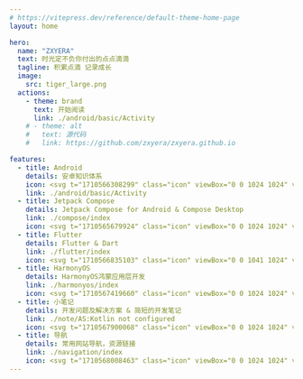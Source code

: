 ```yaml
---
# https://vitepress.dev/reference/default-theme-home-page
layout: home

hero:
  name: "ZXYERA"
  text: 时光定不负你付出的点点滴滴
  tagline: 积累点滴 记录成长
  image:
    src: tiger_large.png
  actions:
    - theme: brand
      text: 开始阅读
      link: ./android/basic/Activity
    # - theme: alt
    #   text: 源代码
    #   link: https://github.com/zxyera/zxyera.github.io

features:
  - title: Android
    details: 安卓知识体系
    icon: <svg t="1710566308299" class="icon" viewBox="0 0 1024 1024" version="1.1" xmlns="http://www.w3.org/2000/svg" p-id="34333" width="64" height="64"><path d="M849.15865577 853.58864534c-30.19331246-6.70962499-46.96737493-25.16109371-48.64478118-55.35440617-1.67740625-25.16109371 6.70962499-45.28996869 28.51590622-58.70921867 21.80628121-11.74184374 41.93515619-10.06443749 62.06403115 6.70962499 3.3548125-10.06443749 1.67740625-18.45146873 1.67740625-26.83849996v-28.5159062c0-11.74184374 3.3548125-15.09665623 15.09665623-13.41924998h11.74184374v171.09543725c0 5.03221875-1.67740625 6.70962499-6.70962499 6.70962499-21.80628121-1.67740625-41.93515619-1.67740625-63.74143742-1.67740625z m-21.80628122-62.06403117c0 23.48368747 11.74184374 36.90293745 33.54812495 36.90293745 20.12887497 0 33.54812495-13.41924998 33.54812496-35.22553119s-13.41924998-36.90293745-33.54812496-36.90293745c-20.12887497-1.67740625-33.54812495 13.41924998-33.54812495 35.22553119zM439.87153136 853.58864534c-33.54812495-11.74184374-48.64478119-28.5159062-50.32218743-57.03181242-1.67740625-23.48368747 6.70962499-43.61256244 28.5159062-57.03181242 21.80628121-11.74184374 41.93515619-10.06443749 63.74143741 6.70962499v-40.25774994-15.09665622c0-13.41924998 1.67740625-15.09665623 15.09665623-15.09665624 10.06443749 0 13.41924998 3.3548125 13.41924998 13.41924998v149.28915604c0 5.03221875 1.67740625 11.74184374-6.70962499 11.74184373-6.70962499 0-15.09665623 3.3548125-20.12887496-5.03221873-1.67740625-3.3548125-3.3548125-5.03221875-6.70962499-1.67740626-6.70962499 6.70962499-16.77406248 8.38703124-25.16109372 11.74184374-5.03221875-1.67740625-8.38703124-1.67740625-11.74184373-1.67740625z m43.61256244-62.06403117c0-21.80628121-13.41924998-36.90293745-33.54812497-36.90293744s-33.54812495 13.41924998-33.54812495 36.90293744c0 23.48368747 11.74184374 36.90293745 33.54812495 36.90293745s33.54812495-15.09665623 33.54812497-36.90293745zM168.13171923 853.58864534c-28.5159062-5.03221875-46.96737493-23.48368747-50.32218743-51.99959367-3.3548125-25.16109371 5.03221875-45.28996869 25.16109372-60.38662493 18.45146873-13.41924998 40.25774994-13.41924998 60.38662492 0 3.3548125 1.67740625 6.70962499 5.03221875 8.38703123-1.67740624 3.3548125-10.06443749 13.41924998-5.03221875 20.12887498-5.03221874 6.70962499 0 5.03221875 6.70962499 5.03221873 10.06443748v95.61215612c0 5.03221875 0 10.06443749-6.70962498 10.06443748s-15.09665623 3.3548125-18.45146873-5.03221873c-1.67740625-6.70962499-5.03221875-5.03221875-8.38703123-1.67740626-6.70962499 5.03221875-15.09665623 6.70962499-23.48368747 10.06443749h-11.74184374z m-23.48368745-62.06403117c0 21.80628121 11.74184374 36.90293745 33.54812495 36.90293745 20.12887497 0 35.22553119-15.09665623 35.22553119-35.22553119 0-20.12887497-15.09665623-36.90293745-33.54812495-36.90293745-21.80628121-1.67740625-35.22553119 13.41924998-35.22553119 35.22553119zM666.32137478 853.58864534c-26.83849996-5.03221875-45.28996869-18.45146873-53.67699992-46.96737493-8.38703124-30.19331246 11.74184374-63.74143742 41.93515619-72.12846865 33.54812495-8.38703124 67.0962499 8.38703124 75.48328114 40.25774995 10.06443749 33.54812495-8.38703124 65.41884365-40.25774994 75.48328113-3.3548125 1.67740625-8.38703124 1.67740625-11.74184374 3.3548125h-11.74184373z m6.70962499-95.61215611c-21.80628121 0-35.22553119 13.41924998-35.2255312 35.2255312 0 20.12887497 15.09665623 35.22553119 35.2255312 35.22553119 20.12887497 0 33.54812495-15.09665623 33.54812495-36.90293745 0-21.80628121-13.41924998-33.54812495-33.54812495-33.54812494zM263.74387535 789.84720793v-46.96737493c0-3.3548125 0-8.38703124 5.03221875-10.06443749 6.70962499 0 16.77406248-5.03221875 18.45146872 3.35481251 3.3548125 8.38703124 6.70962499 5.03221875 10.06443748 1.67740623 25.16109371-16.77406248 58.70921867-6.70962499 67.09624991 20.12887498 1.67740625 6.70962499 3.3548125 13.41924998 3.35481249 20.12887497V836.81458286c0 10.06443749-5.03221875 11.74184374-13.41924998 11.74184374s-13.41924998-1.67740625-13.41924998-11.74184374v-50.32218742c0-20.12887497-8.38703124-31.8707187-23.48368746-33.54812496-15.09665623-1.67740625-26.83849996 10.06443749-30.19331246 30.19331246-3.3548125 18.45146873-1.67740625 35.22553119-1.67740625 53.67699992 0 8.38703124-1.67740625 11.74184374-11.74184373 11.74184374-8.38703124 0-15.09665623-1.67740625-15.09665623-11.74184374 5.03221875-13.41924998 5.03221875-30.19331246 5.03221874-46.96737493zM563.99959368 749.58945799c6.70962499-10.06443749 16.77406248-16.77406248 28.51590621-16.77406248 8.38703124 0 11.74184374 3.3548125 11.74184373 11.74184373 0 6.70962499 3.3548125 15.09665623-10.06443749 15.09665623-20.12887497 0-30.19331246 11.74184374-30.19331245 31.8707187v46.96737494c0 8.38703124-1.67740625 13.41924998-11.74184374 13.41924999-8.38703124 0-13.41924998-1.67740625-13.41924998-13.41924999v-92.25734362c0-8.38703124 3.3548125-11.74184374 11.74184373-11.74184373 8.38703124 0 15.09665623 0 13.41924999 11.74184373-1.67740625 0 0 0 0 3.3548125zM780.38499962 791.52461417v46.96737494c0 8.38703124-3.3548125 11.74184374-11.74184373 11.74184373-8.38703124 0-15.09665623 0-15.09665623-11.74184373v-97.28956237c0-10.06443749 8.38703124-8.38703124 13.41924998-8.38703123 6.70962499 0 13.41924998-1.67740625 13.41924998 8.38703123v50.32218743zM783.73981211 692.55764558c0 10.06443749-6.70962499 16.77406248-16.77406247 16.77406246s-16.77406248-8.38703124-16.77406248-16.77406246 8.38703124-16.77406248 16.77406248-16.77406249c10.06443749-1.67740625 16.77406248 6.70962499 16.77406247 16.77406249z" p-id="34334"></path><path d="M694.837281 489.5914896c-18.45146873 0-33.54812495-15.09665623-33.54812496-33.54812495s15.09665623-33.54812495 33.54812496-33.54812494 33.54812495 15.09665623 33.54812495 33.54812494c1.67740625 18.45146873-13.41924998 33.54812495-33.54812495 33.54812495m-372.38418699 0c-18.45146873 0-33.54812495-15.09665623-33.54812495-33.54812495s15.09665623-33.54812495 33.54812495-33.54812494 33.54812495 15.09665623 33.54812497 33.54812494-15.09665623 33.54812495-33.54812497 33.54812495m385.80343696-202.96615596l67.09624991-117.41843733c3.3548125-8.38703124-1.67740625-16.77406248-8.38703124-18.45146873-5.03221875-1.67740625-10.06443749 0-15.09665624 1.67740626l-1.67740624 1.67740624-68.77365615 119.09584358c-110.70881234-48.64478119-236.51428091-48.64478119-347.22309326 0l-68.77365614-117.41843733c-5.03221875-6.70962499-15.09665623-6.70962499-20.12887499-1.67740625-3.3548125 3.3548125-5.03221875 8.38703124-5.03221873 13.41924999 0 0 0 1.67740625 1.67740624 1.67740624l67.09624991 117.41843733c-117.41843733 63.74143742-196.25653097 184.51468724-206.32096846 318.70718705H914.57749944c-11.74184374-134.19249981-88.90253113-254.96574964-206.32096847-318.70718705" fill="#3DDC84" p-id="34335"></path></svg>
    link: ./android/basic/Activity
  - title: Jetpack Compose
    details: Jetpack Compose for Android & Compose Desktop
    link: ./compose/index
    icon: <svg t="1710565679924" class="icon" viewBox="0 0 1024 1024" version="1.1" xmlns="http://www.w3.org/2000/svg" p-id="17403" width="64" height="64"><path d="M382.432653 588.108002zM382.207113 440.989523zM385.661191 592.245009c1.257032 1.236528 2.685979 2.318491 4.263183 3.208034l107.544841 60.744453-107.544841-60.744453c-1.577204-0.889543-3.006152-1.971506-4.263183-3.208034z" fill="#083042" p-id="17404"></path><path d="M514.009358 732.986849c-0.287051 0.006309-0.572525 0.031544-0.859576 0.034699a45.647452 45.647452 0 0 1-22.82688-5.898745L329.8802 636.496635a30.20662 30.20662 0 0 1-15.371435-26.036492l-0.001577-184.271106c-0.07886-7.863941 1.474686-15.443986 4.665371-22.125025L193.735911 333.79009c-5.282058 11.040431-7.854478 23.569744-7.723571 36.57064l0.003155 304.163881c0.173492 17.825565 9.825984 34.230069 25.374065 42.978822l264.829979 149.588381a75.349366 75.349366 0 0 0 37.679415 9.736083l0.003155-0.2145c0.296514-18.967461 0.201882-95.483958 0.110404-143.626548z" fill="#083042" p-id="17405"></path><path d="M640.132091 437.622192l0 0zM383.678645 437.858772zM507.844066 363.950971z" fill="#3DDB85" p-id="17406"></path><path d="M319.186754 404.0372c3.438306-7.187321 8.773988-13.324223 16.040169-17.615797l151.037832-89.101012a45.647452 45.647452 0 0 1 45.671109-0.438463l152.690742 86.241541c6.807214 3.848379 12.769047 9.283425 17.131595 15.713688l0.047316 0.07886 123.417827-73.705919c-7.199938-10.616163-17.040117-19.585725-28.276122-25.940282L544.906794 156.916072a75.346212 75.346212 0 0 0-75.387219 0.725514L220.20771 304.715903c-11.991486 7.081648-20.798595 17.210455-26.473377 29.074187l125.439803 70.2755 0.012618-0.02839z" fill="#3DDC84" p-id="17407"></path><path d="M501.569947 365.133874zM382.75598 439.629973c-0.209768 0.44004-0.359603 0.910047-0.548867 1.35955 0.189265-0.449503 0.339099-0.91951 0.548867-1.357973z" fill="#3DDB85" p-id="17408"></path><path d="M825.223344 325.210098l-123.41625 73.704342c4.725305 6.968089 7.603703 15.07492 7.687295 23.538199l-0.003154 175.359902a45.678996 45.678996 0 0 1-22.459392 39.770787l-151.037831 89.11363c-6.791442 4.015563-14.368333 6.084855-21.984654 6.289891 0.094632 48.142589 0.187687 124.659087-0.110404 143.626548l-0.001577 0.2145c13.046635-0.105673 26.075921-3.561328 37.707804-10.436362l249.311865-147.097975a75.399837 75.399837 0 0 0 37.072191-65.647981l0.004731-289.45645c-0.137217-14.021348-4.917724-27.451244-12.770624-38.979031zM642.958441 578.998069zM641.343384 439.794002l0 0z" fill="#4285F4" p-id="17409"></path><path d="M528.082754 655.912022l101.242332-59.733465-101.240755 59.735042zM641.586273 582.556242zM634.220729 592.593571zM640.422296 584.870001z" fill="#4285F4" p-id="17410"></path><path d="M382.207113 440.989523a32.845283 32.845283 0 0 0-2.421009 9.573631 37.084809 37.084809 0 0 0-0.167184 3.917776l0.001577 123.518768a20.271809 20.271809 0 0 0 6.040694 14.245311c1.257032 1.236528 2.685979 2.318491 4.263183 3.208034l107.544841 60.744453a30.597767 30.597767 0 0 0 15.300461 3.954051c0.381683-0.003154 0.763367-0.02839 1.14505-0.045739a30.493671 30.493671 0 0 0 14.168028-4.192209l101.242332-59.735042a30.698708 30.698708 0 0 0 4.895643-3.584986 30.553605 30.553605 0 0 0 6.201567-7.72357c0.424268-0.752327 0.804374-1.526734 1.163977-2.313759a30.522061 30.522061 0 0 0 1.372168-3.558173c0.951054-3.023501 1.451028-6.214186 1.421062-9.478999l0.003154-117.54274a26.555392 26.555392 0 0 0-0.824878-6.277274 28.71143 28.71143 0 0 0-1.334315-3.98875 30.242896 30.242896 0 0 0-0.88008-1.916304c-0.370643-0.741286-0.780716-1.462069-1.211293-2.17181-0.299669-0.498397-0.607224-0.993639-0.935282-1.476264-0.731823-1.077231-1.529888-2.113454-2.386311-3.100784a34.704807 34.704807 0 0 0-9.097315-7.431787L525.362076 367.804082a30.645083 30.645083 0 0 0-15.346199-3.957206c-0.725514 0.007886-1.449451 0.047316-2.171811 0.104095a30.5678 30.5678 0 0 0-6.274119 1.182903 30.533101 30.533101 0 0 0-6.821409 2.965145l-101.240755 59.724001a26.856638 26.856638 0 0 0-7.621052 6.71416 27.796652 27.796652 0 0 0-3.130751 5.09437c-0.209768 0.438463-0.359603 0.90847-0.548867 1.356396z" fill="#D6F0FF" p-id="17411"></path><path d="M513.914726 660.107385c-0.381683 0.015772-0.763367 0.041007-1.14505 0.044162a30.597767 30.597767 0 0 1-15.298884-3.954051L389.924374 595.453043a20.177177 20.177177 0 0 1-7.491721-7.345041 20.271809 20.271809 0 0 1-2.812156-10.109881v-123.517191c-0.015772-1.318543 0.041007-2.627623 0.165607-3.916198a32.853169 32.853169 0 0 1 2.421009-9.575209l-29.041066-17.880767-33.991911-19.043166c-3.190685 6.681038-4.744231 14.261083-4.665371 22.125024l0.001578 184.271106a30.20662 30.20662 0 0 0 15.371434 26.036492l160.441125 90.624591a45.647452 45.647452 0 0 0 22.82688 5.898745c0.287051-0.003154 0.572525-0.02839 0.859576-0.034699-0.045739-23.490883-0.089901-40.225023-0.0899-40.225022l-0.004732-32.656019z" fill="#083042" p-id="17412"></path><path d="M513.914726 660.107385c-0.381683 0.015772-0.763367 0.041007-1.14505 0.044162a30.597767 30.597767 0 0 1-15.298884-3.954051L389.924374 595.453043a20.177177 20.177177 0 0 1-7.491721-7.345041 20.271809 20.271809 0 0 1-2.812156-10.109881v-123.517191c-0.015772-1.318543 0.041007-2.627623 0.165607-3.916198a32.853169 32.853169 0 0 1 2.421009-9.575209l-29.041066-17.880767-33.991911-19.043166c-3.190685 6.681038-4.744231 14.261083-4.665371 22.125024l0.001578 184.271106a30.20662 30.20662 0 0 0 15.371434 26.036492l160.441125 90.624591a45.647452 45.647452 0 0 0 22.82688 5.898745c0.287051-0.003154 0.572525-0.02839 0.859576-0.034699-0.045739-23.490883-0.089901-40.225023-0.0899-40.225022l-0.004732-32.656019z" fill="#041619" p-id="17413"></path><path d="M684.626606 383.123469l-152.690742-86.241541a45.647452 45.647452 0 0 0-45.671109 0.438463l-151.039409 89.101012c-7.264604 4.291573-12.601864 10.428476-16.038592 17.615797l-0.012618 0.02839 33.993488 19.043166 29.039489 17.880767c0.189265-0.449503 0.339099-0.91951 0.548867-1.357973 0.288628-0.602492 0.596183-1.193944 0.924242-1.772778 0.65454-1.159245 1.391094-2.26802 2.206509-3.321592a26.85506 26.85506 0 0 1 7.619475-6.71416l101.242332-59.724001a30.52837 30.52837 0 0 1 6.821409-2.965145c0.323327-0.094632 0.646654-0.189265 0.973135-0.27601a30.577263 30.577263 0 0 1 22.820571 2.946218l102.34953 57.809275a34.707961 34.707961 0 0 1 9.097315 7.431787c0.856422 0.98733 1.656065 2.023553 2.386311 3.100784 0.328059 0.482625 0.634036 0.977867 0.935282 1.476264l26.109043-17.46754 35.56596-21.240212-0.048893-0.077283c-4.362548-6.430263-10.32438-11.865309-17.131595-15.713688z" fill="#3DDB85" p-id="17414"></path><path d="M684.626606 383.123469l-152.690742-86.241541a45.647452 45.647452 0 0 0-45.671109 0.438463l-151.039409 89.101012c-7.264604 4.291573-12.601864 10.428476-16.038592 17.615797l-0.012618 0.02839 33.993488 19.043166 29.039489 17.880767c0.189265-0.449503 0.339099-0.91951 0.548867-1.357973 0.288628-0.602492 0.596183-1.193944 0.924242-1.772778 0.65454-1.159245 1.391094-2.26802 2.206509-3.321592a26.85506 26.85506 0 0 1 7.619475-6.71416l101.242332-59.724001a30.52837 30.52837 0 0 1 6.821409-2.965145c0.323327-0.094632 0.646654-0.189265 0.973135-0.27601a30.577263 30.577263 0 0 1 22.820571 2.946218l102.34953 57.809275a34.707961 34.707961 0 0 1 9.097315 7.431787c0.856422 0.98733 1.656065 2.023553 2.386311 3.100784 0.328059 0.482625 0.634036 0.977867 0.935282 1.476264l26.109043-17.46754 35.56596-21.240212-0.048893-0.077283c-4.362548-6.430263-10.32438-11.865309-17.131595-15.713688z" fill="#37BF6E" p-id="17415"></path><path d="M640.132091 437.622192c0.430577 0.709742 0.84065 1.432102 1.211293 2.17181 0.315441 0.629305 0.610378 1.268072 0.88008 1.916304 0.540981 1.296462 0.988907 2.6292 1.334315 3.990327 0.517323 2.037748 0.804374 4.140162 0.824878 6.275697l-0.001577 117.544317a30.623002 30.623002 0 0 1-2.794807 13.035595c-0.359603 0.787025-0.739709 1.561432-1.163977 2.313759a30.634042 30.634042 0 0 1-6.201567 7.72357 30.515752 30.515752 0 0 1-4.895643 3.584986l-101.240755 59.735042a30.493671 30.493671 0 0 1-14.169605 4.192209l0.004732 32.656019s0.044162 16.734139 0.0899 40.225022c7.61632-0.205037 15.193211-2.274329 21.984654-6.289891l151.037831-89.11363a45.678996 45.678996 0 0 0 22.459392-39.770787l0.003154-175.359902c-0.083592-8.463279-2.960413-16.57011-7.687295-23.538199l-35.56596 21.240212-26.109043 17.46754z" fill="#4285F4" p-id="17416"></path><path d="M640.132091 437.622192c0.430577 0.709742 0.84065 1.432102 1.211293 2.17181 0.315441 0.629305 0.610378 1.268072 0.88008 1.916304 0.540981 1.296462 0.988907 2.6292 1.334315 3.990327 0.517323 2.037748 0.804374 4.140162 0.824878 6.275697l-0.001577 117.544317a30.623002 30.623002 0 0 1-2.794807 13.035595c-0.359603 0.787025-0.739709 1.561432-1.163977 2.313759a30.634042 30.634042 0 0 1-6.201567 7.72357 30.515752 30.515752 0 0 1-4.895643 3.584986l-101.240755 59.735042a30.493671 30.493671 0 0 1-14.169605 4.192209l0.004732 32.656019s0.044162 16.734139 0.0899 40.225022c7.61632-0.205037 15.193211-2.274329 21.984654-6.289891l151.037831-89.11363a45.678996 45.678996 0 0 0 22.459392-39.770787l0.003154-175.359902c-0.083592-8.463279-2.960413-16.57011-7.687295-23.538199l-35.56596 21.240212-26.109043 17.46754z" fill="#3870B2" p-id="17417"></path><path d="M501.569947 365.133874a30.525215 30.525215 0 0 0-6.821409 2.965145l-101.240755 59.724001 101.240755-59.724001a30.531524 30.531524 0 0 1 6.821409-2.965145z" fill="#D6F0FF" p-id="17418"></path><path d="M501.569947 365.133874a30.525215 30.525215 0 0 0-6.821409 2.965145l-101.240755 59.724001 101.240755-59.724001a30.531524 30.531524 0 0 1 6.821409-2.965145z" opacity=".1" p-id="17419"></path><path d="M636.810498 433.045144a34.709539 34.709539 0 0 0-9.097315-7.431787L525.362076 367.804082l102.351107 57.809275a34.704807 34.704807 0 0 1 9.097315 7.431787z" fill="#D6F0FF" p-id="17420"></path><path d="M636.810498 433.045144a34.709539 34.709539 0 0 0-9.097315-7.431787L525.362076 367.804082l102.351107 57.809275a34.704807 34.704807 0 0 1 9.097315 7.431787z" opacity=".1" p-id="17421"></path><path d="M510.0143 363.846876z" fill="#D6F0FF" p-id="17422"></path><path d="M510.0143 363.846876z" opacity=".1" p-id="17423"></path><path d="M502.543082 364.857864z" fill="#D6F0FF" p-id="17424"></path><path d="M502.543082 364.857864z" opacity=".1" p-id="17425"></path><path d="M511.996846 363.892615z" fill="#D6F0FF" p-id="17426"></path><path d="M511.996846 363.892615z" opacity=".1" p-id="17427"></path><path d="M642.644578 579.934928z" fill="#D6F0FF" p-id="17428"></path><path d="M642.644578 579.934928z" opacity=".1" p-id="17429"></path><path d="M642.223464 441.711883z" fill="#D6F0FF" p-id="17430"></path><path d="M642.223464 441.711883z" opacity=".1" p-id="17431"></path><path d="M642.958441 578.998069c0.951054-3.023501 1.451028-6.214186 1.422639-9.478999v-117.54274 117.544317a30.623002 30.623002 0 0 1-1.422639 9.477422z" fill="#D6F0FF" p-id="17432"></path><path d="M642.958441 578.998069c0.951054-3.023501 1.451028-6.214186 1.422639-9.478999v-117.54274 117.544317a30.623002 30.623002 0 0 1-1.422639 9.477422z" opacity=".1" p-id="17433"></path></svg>
  - title: Flutter
    details: Flutter & Dart
    link: ./flutter/index
    icon: <svg t="1710566835103" class="icon" viewBox="0 0 1041 1024" version="1.1" xmlns="http://www.w3.org/2000/svg" p-id="43752" width="64" height="64"><path d="M591.803733 153.6L232.448 512l110.677333 110.523733L812.2368 153.9584H592.1792L591.803733 153.6z" fill="#58E0FC" p-id="43753"></path><path d="M592.213333 484.3008l-193.536 192.853333L592.1792 870.4H812.714667L619.52 677.205333 812.714667 484.283733H592.247467l-0.034134 0.034134z" fill="#02539B" p-id="43754"></path><path d="M592.213333 484.3008l-193.536 192.853333 109.175467 109.038934L619.52 677.205333 812.714667 484.283733H592.247467l-0.034134 0.034134z" fill="#58E0FC" p-id="43755"></path></svg>
  - title: HarmonyOS
    details: HarmonyOS鸿蒙应用层开发
    link: ./harmonyos/index
    icon: <svg t="1710567419660" class="icon" viewBox="0 0 1024 1024" version="1.1" xmlns="http://www.w3.org/2000/svg" p-id="6954" width="64" height="64"><path d="M97.28 506.88c0 148.48 76.8 281.6 204.8 353.28 128 71.68 281.6 71.68 409.6 0s204.8-209.92 204.8-353.28c0-225.28-184.32-409.6-409.6-409.6s-409.6 184.32-409.6 409.6z" fill="#F7F8FA" p-id="6955" data-spm-anchor-id="a313x.search_index.0.i4.166f3a81TFOSaw" class="selected"></path><path d="M691.2 322.56c-10.24 15.36-20.48 30.72-30.72 51.2-5.12 10.24-10.24 15.36-15.36 25.6 0 5.12-5.12 5.12-10.24 5.12-10.24 0-15.36 0-15.36-10.24-15.36-20.48-25.6-40.96-40.96-61.44l-5.12-5.12v122.88h-30.72V266.24h30.72s5.12 0 5.12 5.12c20.48 30.72 35.84 56.32 56.32 87.04 0 0 0 5.12 5.12 5.12 5.12-5.12 10.24-15.36 15.36-20.48 10.24-35.84 25.6-56.32 35.84-81.92 0-5.12 5.12-5.12 5.12-5.12h25.6v184.32h-30.72V322.56zM455.68 619.52c0 56.32-40.96 97.28-97.28 97.28-56.32 0-97.28-40.96-97.28-92.16 0-61.44 46.08-102.4 97.28-102.4 56.32-5.12 97.28 40.96 97.28 97.28z m-35.84 0c0-35.84-25.6-61.44-61.44-61.44s-61.44 25.6-61.44 61.44 25.6 61.44 66.56 61.44c30.72 0 56.32-30.72 56.32-61.44zM286.72 256h30.72v71.68h87.04V256h30.72v184.32h-30.72V358.4H317.44v81.92h-30.72V256zM563.2 675.84l30.72-15.36s0 5.12 5.12 5.12c10.24 20.48 35.84 25.6 56.32 20.48 10.24-5.12 15.36-5.12 15.36-15.36 0-10.24 0-20.48-10.24-20.48-10.24-5.12-25.6-10.24-35.84-10.24-10.24-5.12-20.48-5.12-30.72-15.36-25.6-20.48-25.6-56.32 0-76.8 25.6-20.48 76.8-20.48 102.4 10.24 5.12 5.12 5.12 10.24 10.24 15.36-10.24 5.12-15.36 10.24-25.6 15.36l-5.12-5.12c-10.24-15.36-30.72-25.6-51.2-15.36-10.24 5.12-15.36 10.24-15.36 20.48s5.12 15.36 15.36 20.48c10.24 5.12 25.6 10.24 35.84 10.24 10.24 5.12 20.48 5.12 25.6 10.24 30.72 20.48 25.6 66.56-5.12 87.04-30.72 15.36-76.8 10.24-102.4-15.36-5.12-15.36-10.24-20.48-15.36-25.6zM358.4 742.4h56.32c5.12 0 5.12 0 5.12 5.12v15.36c0 5.12 0 5.12-5.12 5.12H296.96c-5.12 0-5.12 0-5.12-5.12v-15.36c0-5.12 0-5.12 5.12-5.12H358.4z" fill="#6B798E" p-id="6956"></path></svg>
  - title: 小笔记
    details: 开发问题及解决方案 & 简短的开发笔记
    link: ./note/AS:Kotlin not configured
    icon: <svg t="1710567900068" class="icon" viewBox="0 0 1024 1024" version="1.1" xmlns="http://www.w3.org/2000/svg" p-id="28131" width="64" height="64"><path d="M813.09 238.24H200.855s-35.86 11.324-35.86 79.27 35.86 81.157 35.86 81.157H813.09s-30.833-13.212-30.833-80.214 30.833-80.213 30.833-80.213z" fill="#FCE3C3" p-id="28132"></path><path d="M836.11 411.167H198.626l-2.092-0.771c-1.798-0.662-44.039-17.096-44.039-92.887 0-76.229 42.775-90.614 44.597-91.189l1.837-0.58H836.11v25H203.434c-5.723 2.987-25.938 17.064-25.938 66.77 0 49.62 20.176 65.117 26.251 68.657H836.11v25z" fill="#300604" p-id="28133"></path><path d="M256.75 275.988h231.233v18.873H256.75zM390.334 310.933h344.649v23.043H390.334zM262.52 349.398h150.736v23.043H262.52z" fill="#ED8F27" p-id="28134"></path><path d="M907.017 433.246H294.782s-35.86 11.324-35.86 79.27 35.86 81.157 35.86 81.157h612.235s-30.833-13.212-30.833-80.214 30.833-80.213 30.833-80.213z" fill="#FCE3C3" p-id="28135"></path><path d="M930.037 606.173H292.553l-2.092-0.771c-1.798-0.662-44.039-17.096-44.039-92.887 0-76.229 42.775-90.614 44.597-91.189l1.837-0.58h637.182v25H297.36c-5.723 2.987-25.938 17.064-25.938 66.77 0 49.62 20.176 65.117 26.251 68.657h632.364v25z" fill="#300604" p-id="28136"></path><path d="M354.857 541.566h431.325v23.043H354.857z" fill="#ED8F27" p-id="28137"></path><path d="M792.055 627.604H179.82s-35.86 11.324-35.86 79.27 35.86 81.157 35.86 81.157h612.235s-30.833-13.212-30.833-80.214 30.833-80.213 30.833-80.213z" fill="#FCE3C3" p-id="28138"></path><path d="M815.075 800.531H177.59l-2.092-0.771c-1.799-0.663-44.038-17.097-44.038-92.887 0-76.229 42.774-90.614 44.595-91.189l1.838-0.58h637.183v25H182.397c-5.723 2.987-25.938 17.064-25.938 66.77 0 49.619 20.175 65.117 26.25 68.657h632.365v25z" fill="#300604" p-id="28139"></path><path d="M265.709 708.718l-50.263 147.29 153.236-57.634z" fill="#FCE3C3" p-id="28140"></path><path d="M314.22 744.184l54.462 54.19L697.02 470.635l-51.623-47.93z" fill="#B12800" p-id="28141"></path><path d="M268.266 699.017l54.461 54.19 328.339-327.739-51.623-47.93z" fill="#ED8F27" p-id="28142"></path><path d="M645.397 329.934l58.74-57.215 41.085-3.024 52.717 53.485 3.061 42-66.183 67.658z" fill="#228E9D" p-id="28143"></path><path d="M362.732 805.746l-97.023-97.028a8.645 8.645 0 0 1 0-12.226l422.24-422.237c11.268-11.271 26.55-17.075 42.624-16.073 13.979 0.871 26.973 7.542 36.878 17.445l29.748 29.746c21.576 21.574 21.578 56.555 0.002 78.131L374.957 805.746a8.644 8.644 0 0 1-12.225 0z m-77.039-103.141l83.152 83.158 415.308-415.308c14.343-14.341 14.34-37.686-0.003-52.032l-31.123-31.12c-6.948-6.951-16.187-10.778-26.013-10.778s-19.065 3.827-26.016 10.778L285.693 702.605z" fill="#300604" p-id="28144"></path><path d="M697.02 470.642l-96.201-96.201 40.744-40.745 96.201 96.201z" fill="#300604" p-id="28145"></path><path d="M697.02 483.681L587.766 374.432l53.798-53.793 109.249 109.249-53.793 53.793z m-83.151-109.249l83.152 83.152 27.695-27.695-83.152-83.152-27.695 27.695z" fill="#300604" p-id="28146"></path><path d="M745.703 381.239l-13.049-13.049 18.11-18.107c3.265-3.268 3.265-8.585-0.003-11.853l-8.768-8.771 13.049-13.049 8.771 8.771c10.459 10.465 10.459 27.485 0.003 37.951l-18.113 18.107zM638.998 419.4l13.05 13.048L327.27 757.224l-13.049-13.049z" fill="#300604" p-id="28147"></path><path d="M199.742 871.713L264 699.379l17.289 6.452-50.139 134.475 134.471-50.14 6.447 17.29z" fill="#300604" p-id="28148"></path><path d="M215.446 856.008l57.278-25.908-31.37-31.371z" fill="#300604" p-id="28149"></path><path d="M196.954 874.501l41.489-91.736 50.242 50.241-91.731 41.495z m47.311-59.812l-10.328 22.829 22.829-10.327-12.501-12.502z" fill="#300604" p-id="28150"></path></svg>
  - title: 导航
    details: 常用网站导航，资源链接
    link: ./navigation/index
    icon: <svg t="1710568008463" class="icon" viewBox="0 0 1024 1024" version="1.1" xmlns="http://www.w3.org/2000/svg" p-id="30024" width="64" height="64"><path d="M468.8384 551.9872l403.9168-405.9136-286.2592 743.168z" fill="#CAE2FF" p-id="30025"></path><path d="M582.912 938.3936c-0.8192 0-1.5872 0-2.4064-0.0512-22.9888-0.9728-42.0864-15.872-48.5888-37.9392l-94.4128-318.9248-310.9888-89.7024c-22.1184-6.4-37.12-25.344-38.2976-48.3328s11.8784-43.3664 33.2288-51.9168l730.9824-293.2736a53.0944 53.0944 0 0 1 57.1392 11.5712c15.0528 14.9504 19.7632 37.3248 12.032 57.0368L632.1664 904.704c-8.0896 20.6848-27.2384 33.6896-49.2544 33.6896zM166.9632 439.5008l291.9936 84.2752c17.4592 5.0688 30.976 18.4832 36.1472 35.8912l88.7808 299.8784 273.408-697.0368-690.3296 276.992z" fill="#5866D2" p-id="30026"></path></svg>
---
```

